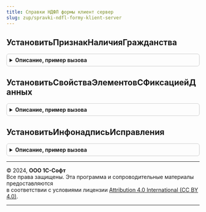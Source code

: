 ```yaml
---
title: Справки НДФЛ формы клиент сервер
slug: zup/spravki-ndfl-formy-klient-server
---
```



## УстановитьПризнакНаличияГражданства
<details style="margin: 1em 0; padding: 0.5em; border: 1px solid #ccc; border-radius: 6px;">

<summary style="font-weight: bold; cursor: pointer;">Описание, пример вызова</summary>

```bsl

// Устанавливает признак наличия гражданства на форме
//
// Параметры:
//  Форма            - ФормаКлиентскогоПриложения
//  ДанныеСправки    - ДанныеФормыСтруктура
//
Процедура УстановитьПризнакНаличияГражданства(Форма, ДанныеСправки) Экспорт
```

Пример вызова
```bsl
СправкиНДФЛФормыКлиентСервер.УстановитьПризнакНаличияГражданства(Форма, ДанныеСправки) 
```
</details>

## УстановитьСвойстваЭлементовСФиксациейДанных
<details style="margin: 1em 0; padding: 0.5em; border: 1px solid #ccc; border-radius: 6px;">

<summary style="font-weight: bold; cursor: pointer;">Описание, пример вызова</summary>

```bsl

// Устанавливает свойств для фиксированных элементов
//
// Параметры:
//  Форма            - ФормаКлиентскогоПриложения
//  ДанныеСправки    - ДанныеФормыСтруктура
//  ДокументПроведен - Булево
//
Процедура УстановитьСвойстваЭлементовСФиксациейДанных(Форма, ДанныеСправки, ДокументПроведен = Ложь) Экспорт
```

Пример вызова
```bsl
СправкиНДФЛФормыКлиентСервер.УстановитьСвойстваЭлементовСФиксациейДанных(Форма, ДанныеСправки, ДокументПроведен);
```
</details>

## УстановитьИнфонадписьИсправления
<details style="margin: 1em 0; padding: 0.5em; border: 1px solid #ccc; border-radius: 6px;">

<summary style="font-weight: bold; cursor: pointer;">Описание, пример вызова</summary>

```bsl

// Устанавливает соответствующую надпись в зависимости от документа вызова,
// наличия фиксированных данных и проведенности документа.
//
// Параметры:
//  Инфонадпись          - Строка	 - текущая надпись
//  ДанныеСправки		 - ДанныеФормыСтруктура
//  ДокументПроведен	 - Булево
//  ДляНалогаНаПрибыль	 - Булево
//
Процедура УстановитьИнфонадписьИсправления(Инфонадпись, ДанныеСправки, ДокументПроведен = Ложь, ДляНалогаНаПрибыль = Ложь) Экспорт
```

Пример вызова
```bsl
СправкиНДФЛФормыКлиентСервер.УстановитьИнфонадписьИсправления(Инфонадпись, ДанныеСправки, ДокументПроведен, ДляНалогаНаПрибыль);
```
</details>

---

© 2024, **ООО 1С-Софт**  
Все права защищены. Эта программа и сопроводительные материалы предоставляются  
в соответствии с условиями лицензии [Attribution 4.0 International (CC BY 4.0)](https://creativecommons.org/licenses/by/4.0/legalcode).

---
